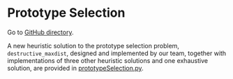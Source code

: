 Prototype Selection
===================

Go to [GitHub directory](https://github.com/biocore/wol/tree/master/code/prototypeSelection).

A new heuristic solution to the prototype selection problem, `destructive_maxdist`, designed and implemented by our team, together with implementations of three other heuristic solutions and one exhaustive solution, are provided in [prototypeSelection.py](prototypeSelection.py).
